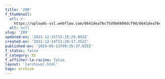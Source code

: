```yaml
---
title: '289'
f_thumbnail:
  url: >-
    https://uploads-ssl.webflow.com/6641dea76c75d9b6904dcf9d/6641dea76c75d9b6904dd2dc_289.jpg
  alt: null
slug: '289'
updated-on: '2021-12-15T15:15:29.893Z'
created-on: '2021-12-14T11:28:17.352Z'
published-on: '2024-05-13T09:35:37.825Z'
f_status: false
f_category: XS
f_afficher-la-racine: false
layout: '[archive].html'
tags: archive
---
```



